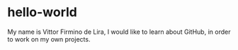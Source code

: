 # hello-world
My name is Vittor Firmino de Lira, I would like to learn about GitHub, in order to work on my own projects.
